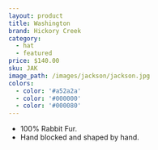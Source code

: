 ```yaml
---
layout: product
title: Washington
brand: Hickory Creek
category:
  - hat
  - featured
price: $140.00
sku: JAK
image_path: /images/jackson/jackson.jpg
colors:
  - color: '#a52a2a'
  - color: '#000000'
  - color: '#000080'
---
```


* 100% Rabbit Fur.
* Hand blocked and shaped by hand.
